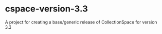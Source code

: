 cspace-version-3.3
==================

A project for creating a base/generic release of CollectionSpace for version 3.3
